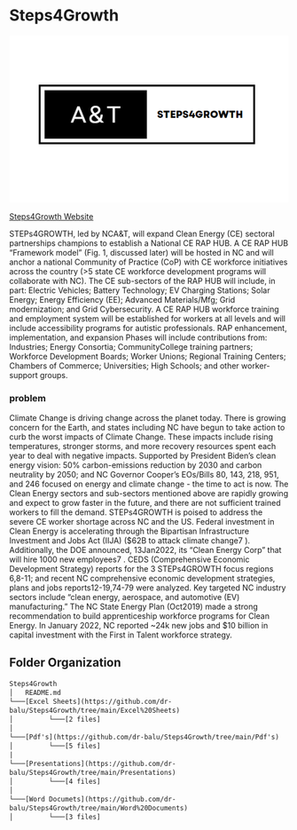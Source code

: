 # Steps4Growth
<img title="Steps4Growth" src="https://github.com/dr-balu/Steps4Growth/blob/main/Images/logo.png" width="800" />

[Steps4Growth Website](https://sites.google.com/view/steps4growth) 
<p>STEPs4GROWTH, led by NCA&T, will expand Clean Energy (CE) sectoral partnerships champions to establish a National CE RAP HUB. A CE RAP HUB “Framework model” (Fig. 1, discussed later) will be hosted in NC and will anchor a national Community of Practice (CoP) with CE workforce initiatives across the country (>5 state CE workforce development programs will collaborate with NC). The CE sub-sectors of the RAP HUB will include, in part: Electric Vehicles; Battery Technology; EV Charging Stations; Solar Energy; Energy Efficiency (EE); Advanced Materials/Mfg; Grid modernization; and Grid Cybersecurity. A CE RAP HUB workforce training and employment system will be established for workers at all levels and will include accessibility programs for autistic professionals. RAP enhancement, implementation, and expansion Phases will include contributions from: Industries; Energy Consortia; CommunityCollege training partners; Workforce Development Boards; Worker Unions; Regional Training Centers; Chambers of Commerce; Universities; High Schools; and other worker-support groups.</p>

### problem
 <p>Climate Change is driving change across the planet today. There is growing concern for the Earth, and states including NC have begun to take action to curb the worst impacts of Climate Change. These impacts include rising temperatures, stronger storms, and more recovery resources spent each year to deal with negative impacts. Supported by President Biden’s clean energy vision: 50% carbon-emissions reduction by 2030 and carbon neutrality by 2050; and NC Governor Cooper’s EOs/Bills 80, 143, 218, 951, and 246 focused on energy and climate change - the time to act is now. The Clean Energy sectors and sub-sectors mentioned above are rapidly growing and expect to grow faster in the future, and there are not sufficient trained workers to fill the demand. STEPs4GROWTH is poised to address the severe CE worker shortage across NC and the US. Federal investment in Clean Energy is accelerating through the Bipartisan Infrastructure Investment and Jobs Act (IIJA) ($62B to attack climate change7 ). Additionally, the DOE announced, 13Jan2022, its “Clean Energy Corp” that will hire 1000 new employees7 . CEDS (Comprehensive Economic Development Strategy) reports for the 3 STEPs4GROWTH focus regions 6,8-11; and recent NC comprehensive economic development strategies, plans and jobs reports12-19,74-79 were analyzed. Key targeted NC industry sectors include “clean energy, aerospace, and automotive (EV) manufacturing.” The NC State Energy Plan (Oct2019) made a strong recommendation to build apprenticeship workforce programs for Clean Energy. In January 2022, NC reported ~24k new jobs and $10 billion in capital investment with the First in Talent workforce strategy.</p>

## Folder Organization 
```
Steps4Growth
│   README.md
└───[Excel Sheets](https://github.com/dr-balu/Steps4Growth/tree/main/Excel%20Sheets)
│         └───[2 files]
│                
└───[Pdf's](https://github.com/dr-balu/Steps4Growth/tree/main/Pdf's)
│         └───[5 files]
|
└───[Presentations](https://github.com/dr-balu/Steps4Growth/tree/main/Presentations)
│         └───[4 files]
│                
└───[Word Documets](https://github.com/dr-balu/Steps4Growth/tree/main/Word%20Documents)
│         └───[3 files]
   
```

